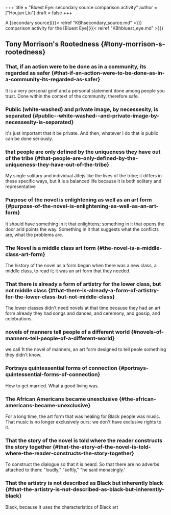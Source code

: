 +++
title = "Bluest Eye: secondary source comparison activity"
author = ["Houjun Liu"]
draft = false
+++

A [secondary source]({{< relref "KBhsecondary_source.md" >}}) comparison activity for the [Bluest Eye]({{< relref "KBhbluest_eye.md" >}})


## Tony Morrison's Rootedness {#tony-morrison-s-rootedness}


### That, if an action were to be done as in a community, its regarded as safer {#that-if-an-action-were-to-be-done-as-in-a-community-its-regarded-as-safer}

It is a very personal grief and a personal statement done among people you trust. Done within the context of the community, therefore safe.


### Public (white-washed) and private image, by necessesity, is separated {#public--white-washed--and-private-image-by-necessesity-is-separated}

it's just important that it be private. And then, whatever I do that is public can be done seriously.


### that people are only defined by the uniqueness they have out of the tribe {#that-people-are-only-defined-by-the-uniqueness-they-have-out-of-the-tribe}

My single solitary and individual Jifejs like the lives of the tribe; it differs in these specific ways, but it is a balanced life because it is both solitary and representative


### Purpose of the novel is enlightening as well as an art form {#purpose-of-the-novel-is-enlightening-as-well-as-an-art-form}

It should have something in it that enlightens; something in it that opens the door arid points the way. Something in it that suggests what the conflicts are, what the problems are.


### The Novel is a middle class art form {#the-novel-is-a-middle-class-art-form}

The history of the novel as a form began when there was a new class, a middle class, to read it; it was an art form that they needed.


### That there is already a form of artistry for the lower class, but not middle class {#that-there-is-already-a-form-of-artistry-for-the-lower-class-but-not-middle-class}

The lower classes didn't need novels at that time because they had an art form already they had songs and dances, and ceremony, and gossip, and celebrations.


### novels of manners tell people of a different world {#novels-of-manners-tell-people-of-a-different-world}

we call 1t the novel of manners, an art form designed to tell peole something they didn't know.


### Portrays quintessential forms of connection {#portrays-quintessential-forms-of-connection}

How to get married. What a good living was.


### The African Americans became unexclusive {#the-african-americans-became-unexclusive}

For a long time, the art form that was healing for Black people was music. That music is no longer exclusively ours; we don't have exclusive rights to it.


### That the story of the novel is told where the reader constructs the story together {#that-the-story-of-the-novel-is-told-where-the-reader-constructs-the-story-together}

To construct the dialogue so that it is heard. So that there are no adverbs attached to them: "loudly," "softly," "he said menacingly.'


### That the artistry is not described as Black but inherently black {#that-the-artistry-is-not-described-as-black-but-inherently-black}

Black, because it uses the characteristics of Black art